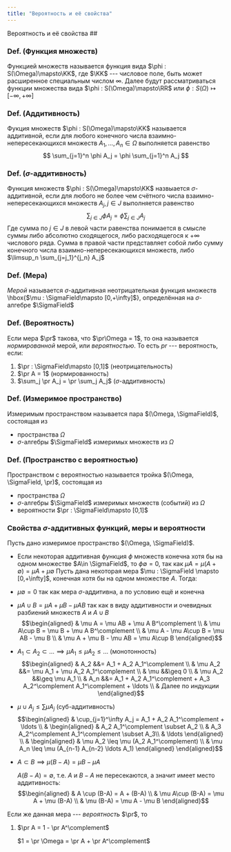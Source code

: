 ```yaml
---
title: "Вероятность и её свойства"
---
```

Вероятность и её свойства ##


### Def. (Функция множеств)
Функцией множеств называется функция вида $\phi : S(\Omega)\mapsto\KK$,
где $\KK$ --- числовое поле, быть может расширенное специальным числом $\infty$.
Далее будут рассматриваться функции множества вида
$\phi : S(\Omega)\mapsto\RR$ или $\phi : S(\Omega)\mapsto [-\infty,+\infty]$

### Def. (Аддитивность) ###
Фукция множеств $\phi : S(\Omega)\mapsto\KK$ называется аддитивной,
если для любого конечного числа
взаимно-непересекающихся множеств $A_{1}, \ldots, A_n \in \Omega$ выполняется равенство
$$ \sum_{j=1}^n \phi A_j = \phi \sum_{j=1}^n A_j $$

### Def. ($\sigma$-аддитивность) ###
Функция множеств $\phi : S(\Omega)\mapsto\KK$ назвыается $\sigma$-аддитивной,
если для любого не более чем счётного числа взаимно-непересекающихся множеств $A_{j}, j\in J$
выполняется равенство
$$ \sum_{j\in J} \phi A_{j} = \phi \sum_{j\in J} A_{j} $$
Где сумма по $j\in J$ в левой части равенства понимается в смысле
суммы либо абсолютно сходящегося,
либо расходящегося к $+\infty$ числового ряда.
Сумма в правой части представляет собой либо сумму конечного числа взаимно-непересекающихся множеств,
либо $\limsup_n \sum_{j=j_1}^{j_n} A_j$

### Def. (Мера) ###
*Мерой* называется $\sigma$-аддитивная неотрицательная функция множеств \hbox{$\mu : \SigmaField\mapsto [0,+\infty]$},
определённая на $\sigma$-алгебре $\SigmaField$

### Def. (Вероятность) ###
Если мера $\pr$ такова, что $\pr\Omega = 1$, то она называется *нормированной* мерой, или *вероятностью*.
То есть $pr$ --- вероятность, если:

1.  $\pr  : \SigmaField\mapsto [0,1]$  (неотрицательность)
2.  $\pr A = 1$                         (нормированность)
2.  $\sum_j \pr A_j = \pr \sum_j A_j$   ($\sigma$-аддитивность)

### Def. (Измеримое пространство) ###
Измеримым пространством называется пара $(\Omega, \SigmaField)$, состоящая из

* пространства $\Omega$
* $\sigma$-алгебры $\SigmaField$ измеримых множеств из $\Omega$

### Def. (Пространство с вероятностью) ###
Пространством с вероятностью называется тройка $(\Omega, \SigmaField, \pr)$, состоящая из

* пространства $\Omega$
* $\sigma$-алгебры $\SigmaField$ измеримых множеств (событий) из $\Omega$
* вероятности $\pr : \SigmaField\mapsto [0,1]$

### Свойства $\sigma$-аддитивных функций, меры и вероятности ###
Пусть дано измеримое пространство $(\Omega, \SigmaField)$.

* Если некоторая аддитивная функция $\phi$ множеств конечна хотя бы на одном множестве $A\in \SigmaField$,
  то $\phi\emptyset = 0$, так как $\mu A = \mu (A+\emptyset) = \mu A + \mu\emptyset$
Пусть дана некоторая мера $\mu : \SigmaField \mapsto [0,+\infty]$, конечная хотя бы на одном множестве $A$.
Тогда:

* $\mu\emptyset = 0$
  так как мера $\sigma$-аддитивна, а по условию ещё и конечна
* $\mu A\cup B = \mu A + \mu B - \mu AB$
  так как в виду аддитивности и очевидных разбиений множеств $A$ и $A\cup B$
    $$\begin{aligned}
      & \mu A       = \mu AB +  \mu A B^\complement \\
      & \mu A\cup B = \mu B  +  \mu A B^\complement \\
      & \mu A - \mu A\cup B = \mu AB - \mu B \\
      & \mu A + \mu B - \mu AB = \mu A\cup B
    \end{aligned}$$
* $A_{1}\subset A_{2} \subset\ldots \implies \mu A_{1} \leq \mu A_{2} \leq \ldots$ (монотонность)
    $$\begin{aligned}
      & A_2     &&= A_1 + A_2 A_1^\complement \\
      & \mu A_2 &&= \mu A_1 + \mu A_2 A_1^\complement \\
      & \mu     &&\geq 0 \\
      & \mu A_2 &&\geq \mu A_1 \\
      & A_n     &&= A_1 + A_2 A_1^\complement + A_3 A_2^\complement A_1^\complement + \ldots \\
      & Далее по индукции
    \end{aligned}$$
* $\mu \cup A_j \leq \sum \mu A_j$ (суб-аддитивность)
    $$\begin{aligned}
      & \cup_{j=1}^\infty A_j = A_1 + A_2 A_1^\complement + \ldots \\
      & \begin{aligned}
        & A_2 A_1^\complement \subset A_2 \\
        & A_3 A_2^\complement A_1^\complement \subset A_3\\
        & \ldots
        \end{aligned} \\
      & \begin{aligned}
          & \mu A_2 \leq \mu (A_2 A_1^\complement) \\
          & \mu A_n \leq \mu (A_{n-1} A_{n-2} \ldots A_1)
        \end{aligned}
      \end{aligned}$$
* $A \subset B \implies \mu (B - A) = \mu B - \mu A$
     
     $A (B-A) = \emptyset$, т.е. $A$ и $B-A$ не пересекаются, а значит имеет место аддитивность:
     $$\begin{aligned}
       & A \cup (B-A) = A + (B-A) \\
       & \mu A\cup (B-A) = \mu A + \mu (B-A) \\
       & \mu (B-A) = \mu A - \mu B
     \end{aligned}$$

Если же данная мера --- *вероятность* $\pr$, то

1.  $\pr A = 1 - \pr A^\complement$
    
    $1 = \pr \Omega = \pr A + \pr A^\complement$
